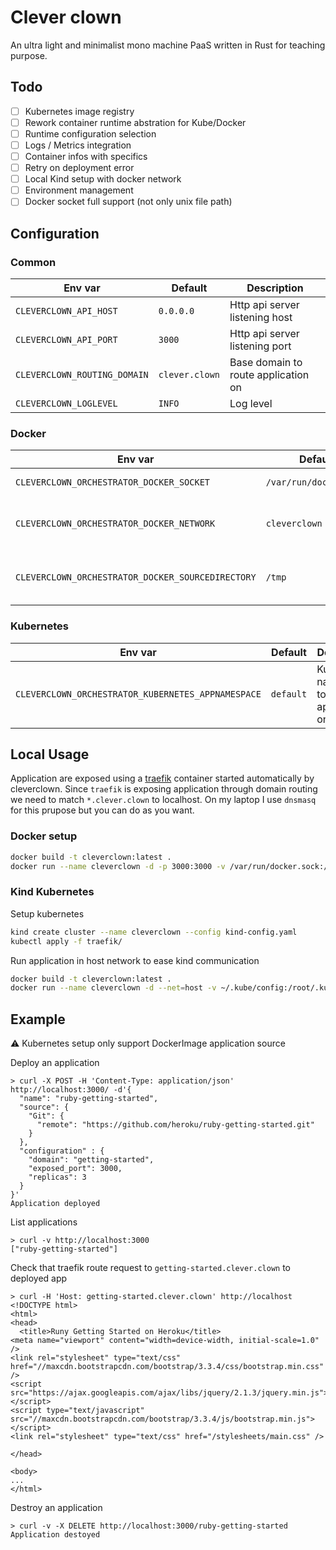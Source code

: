 # Clever clown

An ultra light and minimalist mono machine PaaS written in Rust for teaching purpose.

## Todo

- [ ] Kubernetes image registry
- [ ] Rework container runtime abstration for Kube/Docker
- [ ] Runtime configuration selection
- [ ] Logs / Metrics integration
- [ ] Container infos with specifics
- [ ] Retry on deployment error
- [ ] Local Kind setup with docker network
- [ ] Environment management
- [ ] Docker socket full support (not only unix file path)

## Configuration

### Common

| Env var | Default | Description |
| --- | --- | --- |
| `CLEVERCLOWN_API_HOST` | `0.0.0.0` | Http api server listening host |
| `CLEVERCLOWN_API_PORT` | `3000` | Http api server listening port |
| `CLEVERCLOWN_ROUTING_DOMAIN` | `clever.clown` | Base domain to route application on |
| `CLEVERCLOWN_LOGLEVEL` | `INFO` | Log level |

### Docker

| Env var | Default | Description |
| --- | --- | --- |
| `CLEVERCLOWN_ORCHESTRATOR_DOCKER_SOCKET` | `/var/run/docker.sock` | Unix path to docker socket |
| `CLEVERCLOWN_ORCHESTRATOR_DOCKER_NETWORK` | `cleverclown` | Docker network for traefik/app communication |
| `CLEVERCLOWN_ORCHESTRATOR_DOCKER_SOURCEDIRECTORY` | `/tmp` | Directory to clone application git source to |

### Kubernetes

| Env var | Default | Description |
| --- | --- | --- |
| `CLEVERCLOWN_ORCHESTRATOR_KUBERNETES_APPNAMESPACE` | `default` | Kubernetes namespace to deploy applications on |

## Local Usage

Application are exposed using a [traefik](https://traefik.io/traefik/) container started automatically by cleverclown.
Since `traefik` is exposing application through domain routing we need to match `*.clever.clown` to localhost.
On my laptop I use `dnsmasq` for this prupose but you can do as you want. 

### Docker setup

```bash
docker build -t cleverclown:latest .
docker run --name cleverclown -d -p 3000:3000 -v /var/run/docker.sock://var/run/docker.sock cleverclown:latest
```

### Kind Kubernetes

Setup kubernetes
```bash
kind create cluster --name cleverclown --config kind-config.yaml
kubectl apply -f traefik/
```

Run application in host network to ease kind communication
```bash
docker build -t cleverclown:latest .
docker run --name cleverclown -d --net=host -v ~/.kube/config:/root/.kube/config -e CLEVERCLOWN_ORCHESTRATOR_KUBERNETES_APPNAMESPACE=default cleverclown:latest
```

## Example

:warning: Kubernetes setup only support DockerImage application source

Deploy an application 
```
> curl -X POST -H 'Content-Type: application/json' http://localhost:3000/ -d'{
  "name": "ruby-getting-started",
  "source": {
    "Git": {
      "remote": "https://github.com/heroku/ruby-getting-started.git"
    }
  },
  "configuration" : {
    "domain": "getting-started",
    "exposed_port": 3000,
    "replicas": 3
  }
}'
Application deployed
```

List applications
```
> curl -v http://localhost:3000
["ruby-getting-started"]
```

Check that traefik route request to `getting-started.clever.clown` to deployed app
```
> curl -H 'Host: getting-started.clever.clown' http://localhost
<!DOCTYPE html>
<html>
<head>
  <title>Runy Getting Started on Heroku</title>
<meta name="viewport" content="width=device-width, initial-scale=1.0" />
<link rel="stylesheet" type="text/css" href="//maxcdn.bootstrapcdn.com/bootstrap/3.3.4/css/bootstrap.min.css" />
<script src="https://ajax.googleapis.com/ajax/libs/jquery/2.1.3/jquery.min.js"></script>
<script type="text/javascript" src="//maxcdn.bootstrapcdn.com/bootstrap/3.3.4/js/bootstrap.min.js"></script>
<link rel="stylesheet" type="text/css" href="/stylesheets/main.css" />

</head>

<body>
...
</html>
```

Destroy an application
```
> curl -v -X DELETE http://localhost:3000/ruby-getting-started
Application destoyed
```

